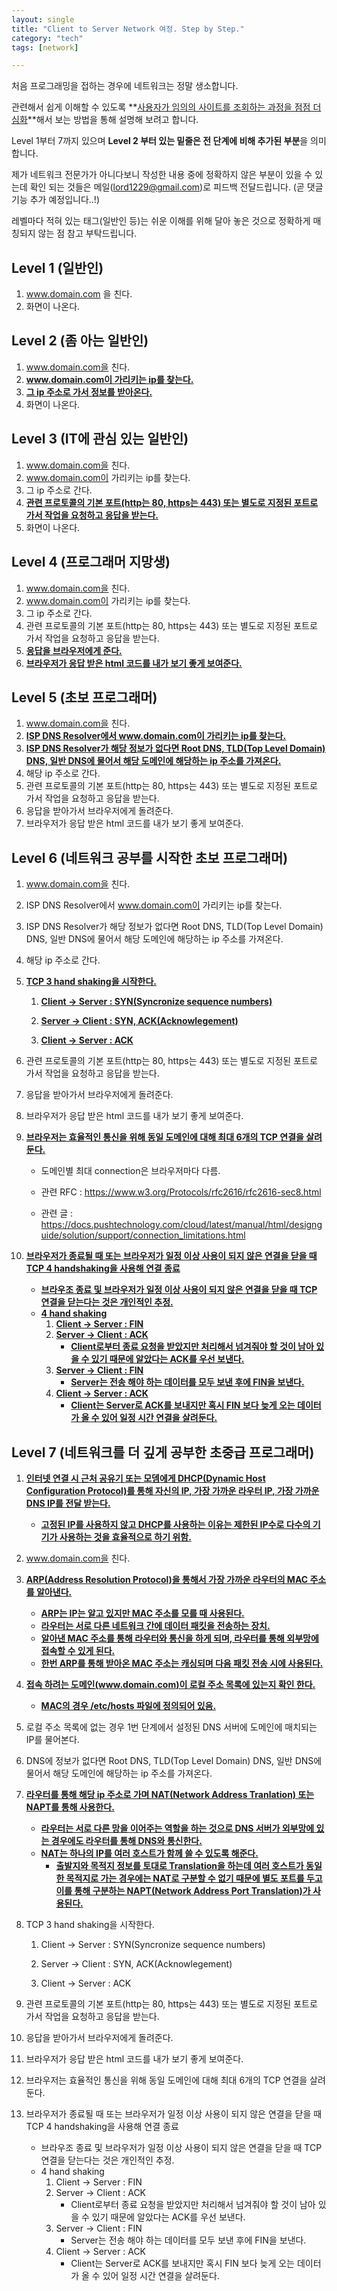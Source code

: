 ```yaml
---
layout: single
title: "Client to Server Network 여정. Step by Step."
category: "tech"
tags: [network]

---
```


처음 프로그래밍을 접하는 경우에 네트워크는 정말 생소합니다. 

관련해서 쉽게 이해할 수 있도록 **<u>사용자가 임의의 사이트를 조회하는 과정을 점점 더 심화</u>**해서 보는 방법을 통해 설명해 보려고 합니다.

Level 1부터 7까지 있으며 **Level 2 부터 있는 밑줄은 전 단계에 비해 추가된 부분**을 의미합니다. 

제가 네트워크 전문가가 아니다보니 작성한 내용 중에 정확하지 않은 부분이 있을 수 있는데 확인 되는 것들은 메일(lord1229@gmail.com)로 피드백 전달드립니다. (곧 댓글 기능 추가 예정입니다..!) 

레벨마다 적혀 있는 태그(일반인 등)는 쉬운 이해를 위해 달아 놓은 것으로 정확하게 매칭되지 않는 점 참고 부탁드립니다.

## Level 1 (일반인)

1. www.domain.com 을 친다.
2. 화면이 나온다.

## Level 2 (좀 아는 일반인)

1. www.domain.com을 친다.
2. **<u>www.domain.com이 가리키는 ip를 찾는다.</u>**
3. **<u>그 ip 주소로 가서 정보를 받아온다.</u>**
4. 화면이 나온다.

## Level 3 (IT에 관심 있는 일반인)

1. www.domain.com을 친다.
2. www.domain.com이 가리키는 ip를 찾는다.
3. 그 ip 주소로 간다.
4. **<u>관련 프로토콜의 기본 포트(http는 80, https는 443) 또는 별도로 지정된 포트로 가서 작업을 요청하고 응답을 받는다.</u>**
5. 화면이 나온다.

## Level 4 (프로그래머 지망생)

1. www.domain.com을 친다.
2. www.domain.com이 가리키는 ip를 찾는다.
3. 그 ip 주소로 간다.
4. 관련 프로토콜의 기본 포트(http는 80, https는 443) 또는 별도로 지정된 포트로 가서 작업을 요청하고 응답을 받는다.
5. **<u>응답을 브라우저에게 준다.</u>**
6. **<u>브라우저가 응답 받은 html 코드를 내가 보기 좋게 보여준다.</u>**

## Level 5 (초보 프로그래머)

1. www.domain.com을 친다.
2. **<u>ISP DNS Resolver에서 www.domain.com이 가리키는 ip를 찾는다.</u>**
3. **<u>ISP DNS Resolver가 해당 정보가 없다면 Root DNS, TLD(Top Level Domain) DNS, 일반 DNS에 물어서 해당 도메인에 해당하는 ip 주소를 가져온다.</u>**
4. 해당 ip 주소로 간다.
5. 관련 프로토콜의 기본 포트(http는 80, https는 443) 또는 별도로 지정된 포트로 가서 작업을 요청하고 응답을 받는다.
6. 응답을 받아가서 브라우저에게 돌려준다.
7. 브라우저가 응답 받은 html 코드를 내가 보기 좋게 보여준다.

## Level 6 (네트워크 공부를 시작한 초보 프로그래머)

1. www.domain.com을 친다.

2. ISP DNS Resolver에서 www.domain.com이 가리키는 ip를 찾는다.

3. ISP DNS Resolver가 해당 정보가 없다면 Root DNS, TLD(Top Level Domain) DNS, 일반 DNS에 물어서 해당 도메인에 해당하는 ip 주소를 가져온다.

4. 해당 ip 주소로 간다.

5. **<u>TCP 3 hand shaking을 시작한다.</u>**
   1. **<u>Client -> Server : SYN(Syncronize sequence numbers)</u>** 
   
   2. **<u>Server -> Client :  SYN, ACK(Acknowlegement)</u>**
   
   3. **<u>Client -> Server : ACK</u>**
   
6. 관련 프로토콜의 기본 포트(http는 80, https는 443) 또는 별도로 지정된 포트로 가서 작업을 요청하고 응답을 받는다.

7. 응답을 받아가서 브라우저에게 돌려준다.

8. 브라우저가 응답 받은 html 코드를 내가 보기 좋게 보여준다.

9. **<u>브라우저는 효율적인 통신을 위해 동일 도메인에 대해 최대 6개의 TCP 연결을 살려둔다.</u>**
   - 도메인별 최대 connection은 브라우저마다 다름.
   
   - 관련 RFC : https://www.w3.org/Protocols/rfc2616/rfc2616-sec8.html
   
   - 관련 글 : https://docs.pushtechnology.com/cloud/latest/manual/html/designguide/solution/support/connection_limitations.html
   
10. **<u>브라우저가 종료될 때 또는 브라우저가 일정 이상 사용이 되지 않은 연결을 닫을 때 TCP 4 handshaking을 사용해 연결 종료</u>**
    - **<u>브라우조 종료 및 브라우저가 일정 이상 사용이 되지 않은 연결을 닫을 때 TCP 연결을 닫는다는 것은 개인적인 추정.</u>**
    - **<u>4 hand shaking</u>**
      1. **<u>Client -> Server : FIN</u>**
      2. **<u>Server -> Client : ACK</u>**
         - **<u>Client로부터 종료 요청을 받았지만 처리해서 넘겨줘야 할 것이 남아 있을 수 있기 때문에 알았다는 ACK를 우선 보낸다.</u>**
      3. **<u>Server -> Client : FIN</u>**
         - **<u>Server는 전송 해야 하는 데이터를 모두 보낸 후에 FIN을 보낸다.</u>**
      4. **<u>Client -> Server : ACK</u>**
         - **<u>Client는 Server로 ACK를 보내지만 혹시 FIN 보다 늦게 오는 데이터가 올 수 있어 일정 시간 연결을 살려둔다.</u>**

## Level 7 (네트워크를 더 깊게 공부한 초중급 프로그래머)

1. **<u>인터넷 연결 시 근처 공유기 또는 모뎀에게 DHCP(Dynamic Host  Configuration Protocol)를 통해 자신의 IP, 가장 가까운 라우터 IP, 가장 가까운 DNS IP를 전달 받는다.</u>**
   - **<u>고정된 IP를 사용하지 않고 DHCP를 사용하는 이유는 제한된 IP수로 다수의 기기가 사용하는 것을 효율적으로 하기 위함.</u>**
   
2. www.domain.com을 친다.

3. **<u>ARP(Address Resolution Protocol)을 통해서 가장 가까운 라우터의 MAC 주소를 알아낸다.</u>**
   - **<u>ARP는 IP는 알고 있지만 MAC 주소를 모를 때 사용된다.</u>**
   - **<u>라우터는 서로 다른 네트워크 간에 데이터 패킷을 전송하는 장치.</u>**
   - **<u>알아낸 MAC 주소를 통해 라우터와 통신을 하게 되며, 라우터를 통해 외부망에 접속할 수 있게 된다.</u>**
   - **<u>한번 ARP를 통해 받아온 MAC 주소는 캐싱되며 다음 패킷 전송 시에 사용된다.</u>**
   
4. **<u>접속 하려는 도메인(www.domain.com)이 로컬 주소 목록에 있는지 확인 한다.</u>**
   -  **<u>MAC의 경우 /etc/hosts 파일에 정의되어 있음.</u>**
   
5. 로컬 주소 목록에 없는 경우 1번 단계에서 설정된 DNS 서버에 도메인에 매치되는 IP를 물어본다.

6. DNS에 정보가 없다면 Root DNS, TLD(Top Level Domain) DNS, 일반 DNS에 물어서 해당 도메인에 해당하는 ip 주소를 가져온다.

7. **<u>라우터를 통해 해당 ip 주소로 가며 NAT(Network Address Tranlation) 또는 NAPT를 통해 사용한다.</u>**
   - **<u>라우터는 서로 다른 망을 이어주는 역할을 하는 것으로 DNS 서버가 외부망에 있는 경우에도 라우터를 통해 DNS와 통신한다.</u>**
   - **<u>NAT는 하나의 IP를 여러 호스트가 함께 쓸 수 있도록 해준다.</u>**
     - **<u>출발지와 목적지 정보를 토대로 Translation을 하는데 여러 호스트가 동일한 목적지로 가는 경우에는 NAT로 구분할 수 없기 때문에 별도 포트를 두고 이를 통해 구분하는 NAPT(Network Address Port Translation)가 사용된다.</u>**
   
8. TCP 3 hand shaking을 시작한다.

   1. Client -> Server : SYN(Syncronize sequence numbers) 

   2. Server -> Client :  SYN, ACK(Acknowlegement)

   3. Client -> Server : ACK

9. 관련 프로토콜의 기본 포트(http는 80, https는 443) 또는 별도로 지정된 포트로 가서 작업을 요청하고 응답을 받는다.

10. 응답을 받아가서 브라우저에게 돌려준다.

11. 브라우저가 응답 받은 html 코드를 내가 보기 좋게 보여준다.

12. 브라우저는 효율적인 통신을 위해 동일 도메인에 대해 최대 6개의 TCP 연결을 살려둔다.

13. 브라우저가 종료될 때 또는 브라우저가 일정 이상 사용이 되지 않은 연결을 닫을 때 TCP 4 handshaking을 사용해 연결 종료

    - 브라우조 종료 및 브라우저가 일정 이상 사용이 되지 않은 연결을 닫을 때 TCP 연결을 닫는다는 것은 개인적인 추정.
    - 4 hand shaking
      1. Client -> Server : FIN
      2. Server -> Client : ACK
         - Client로부터 종료 요청을 받았지만 처리해서 넘겨줘야 할 것이 남아 있을 수 있기 때문에 알았다는 ACK를 우선 보낸다.
      3. Server -> Client : FIN
         - Server는 전송 해야 하는 데이터를 모두 보낸 후에 FIN을 보낸다.
      4. Client -> Server : ACK
         - Client는 Server로 ACK를 보내지만 혹시 FIN 보다 늦게 오는 데이터가 올 수 있어 일정 시간 연결을 살려둔다.